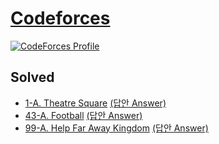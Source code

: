 # <a href='https://codeforces.com/'>Codeforces</a>

[![CodeForces Profile](https://cf.leed.at?id=DM-09)](https://codeforces.com/profile/DM-09)

## Solved
- <a href='https://codeforces.com/contest/1/problem/A'>1-A. Theatre Square</a> <a href='https://github.com/happydm09/PS/blob/main/Codeforces/Code/1-A.py'>(답안 Answer)</a>
- <a href='https://codeforces.com/contest/43/problem/A'>43-A. Football</a> <a href='https://github.com/happydm09/PS/blob/main/Codeforces/Code/43-A.py'>(답안 Answer)</a>
- <a href='https://codeforces.com/contest/99/problem/A'>99-A. Help Far Away Kingdom</a> <a href='https://github.com/happydm09/PS/blob/main/Codeforces/Code/99-A.py'>(답안 Answer)</a>
